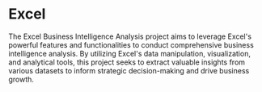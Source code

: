 # Excel

The Excel Business Intelligence Analysis project aims to leverage Excel's powerful features and functionalities to conduct comprehensive business intelligence analysis. By utilizing Excel's data manipulation, visualization, and analytical tools, this project seeks to extract valuable insights from various datasets to inform strategic decision-making and drive business growth.
